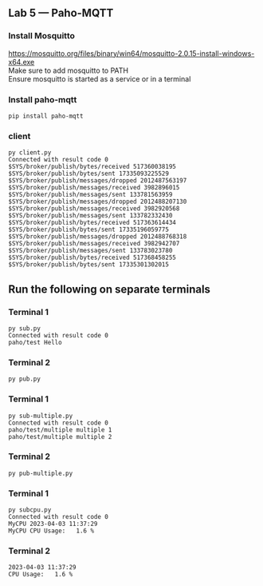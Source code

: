 ## Lab 5 — Paho-MQTT
### Install Mosquitto
https://mosquitto.org/files/binary/win64/mosquitto-2.0.15-install-windows-x64.exe \
Make sure to add mosquitto to PATH\
Ensure mosquitto is started as a service or in a terminal
### Install paho-mqtt
```
pip install paho-mqtt
```
### client
```
py client.py
Connected with result code 0
$SYS/broker/publish/bytes/received 517360038195
$SYS/broker/publish/bytes/sent 17335093225529
$SYS/broker/publish/messages/dropped 2012487563197
$SYS/broker/publish/messages/received 3982896015
$SYS/broker/publish/messages/sent 133781563959
$SYS/broker/publish/messages/dropped 2012488207130
$SYS/broker/publish/messages/received 3982920568
$SYS/broker/publish/messages/sent 133782332430
$SYS/broker/publish/bytes/received 517363614434
$SYS/broker/publish/bytes/sent 17335196059775
$SYS/broker/publish/messages/dropped 2012488768318
$SYS/broker/publish/messages/received 3982942707
$SYS/broker/publish/messages/sent 133783023780
$SYS/broker/publish/bytes/received 517368458255
$SYS/broker/publish/bytes/sent 17335301302015
```
## Run the following on separate terminals
### Terminal 1
```
py sub.py
Connected with result code 0
paho/test Hello
```
### Terminal 2
```
py pub.py
```
### Terminal 1
```
py sub-multiple.py
Connected with result code 0
paho/test/multiple multiple 1
paho/test/multiple multiple 2
```
### Terminal 2
```
py pub-multiple.py
```
### Terminal 1
```
py subcpu.py
Connected with result code 0
MyCPU 2023-04-03 11:37:29
MyCPU CPU Usage:   1.6 %
```
### Terminal 2
```
2023-04-03 11:37:29
CPU Usage:   1.6 %
```
